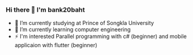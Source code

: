 ### Hi there 👋 I'm bank20baht

- 🔭 I’m currently studying at Prince of Songkla University
- 🌱 I’m currently learning computer engineering
- ⚡ I'm interested Parallel programming with c# (beginner) and mobile applicaion with flutter (beginner)


<!--
**bank20baht/bank20baht** is a ✨ _special_ ✨ repository because its `README.md` (this file) appears on your GitHub profile.

Here are some ideas to get you started:

- 🔭 I’m currently working on ...
- 🌱 I’m currently learning ...
- 👯 I’m looking to collaborate on ...
- 🤔 I’m looking for help with ...
- 💬 Ask me about ...
- 📫 How to reach me: ...
- 😄 Pronouns: ...
- ⚡ Fun fact: ...
-->
